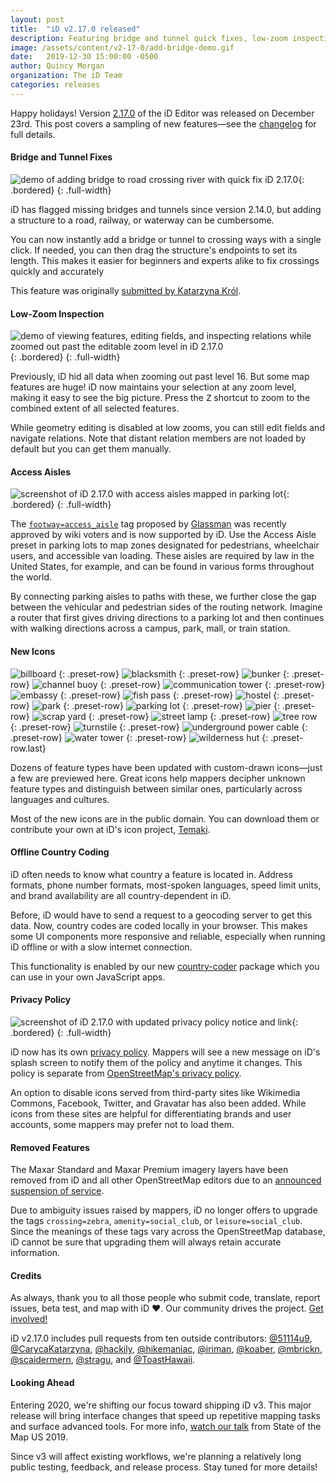 ```yaml
---
layout: post
title:  "iD v2.17.0 released"
description: Featuring bridge and tunnel quick fixes, low-zoom inspection, access aisles, a privacy policy, and more…
image: /assets/content/v2-17-0/add-bridge-demo.gif
date:   2019-12-30 15:00:00 -0500
author: Quincy Morgan
organization: The iD Team
categories: releases
---
```

Happy holidays! Version [2.17.0](https://github.com/openstreetmap/iD/releases/tag/v2.17.0) of the iD Editor was released on December 23rd. This post covers a sampling of new features—see the [changelog](https://github.com/openstreetmap/iD/blob/release/CHANGELOG.md#2170) for full details.

#### Bridge and Tunnel Fixes

![demo of adding bridge to road crossing river with quick fix iD 2.17.0](/assets/content/v2-17-0/add-bridge-demo.gif){: .bordered}
{: .full-width}

iD has flagged missing bridges and tunnels since version 2.14.0, but adding a structure to a road, railway, or waterway can be cumbersome.

You can now instantly add a bridge or tunnel to crossing ways with a single click. If needed, you can then drag the structure's endpoints to set its length. This makes it easier for beginners and experts alike to fix crossings quickly and accurately

This feature was originally [submitted by Katarzyna Król](https://github.com/openstreetmap/iD/pull/7055).

#### Low-Zoom Inspection

![demo of viewing features, editing fields, and inspecting relations while zoomed out past the editable zoom level in iD 2.17.0](/assets/content/v2-17-0/low-zoom-edit-demo.gif){: .bordered}
{: .full-width}

Previously, iD hid all data when zooming out past level 16. But some map features are huge! iD now maintains your selection at any zoom level, making it easy to see the big picture. Press the <kbd>Z</kbd> shortcut to zoom to the combined extent of all selected features.

While geometry editing is disabled at low zooms, you can still edit fields and navigate relations. Note that distant relation members are not loaded by default but you can get them manually.

#### Access Aisles

![screenshot of iD 2.17.0 with access aisles mapped in parking lot](/assets/content/v2-17-0/access-aisle-screenshot.png){: .bordered}
{: .full-width}

The [`footway=access_aisle`](https://wiki.openstreetmap.org/wiki/Proposed_features/access_aisle) tag proposed by [Glassman](https://www.openstreetmap.org/user/Glassman) was recently approved by wiki voters and is now supported by iD. Use the Access Aisle preset in parking lots to map zones designated for pedestrians, wheelchair users, and accessible van loading. These aisles are required by law in the United States, for example, and can be found in various forms throughout the world.

By connecting parking aisles to paths with these, we further close the gap between the vehicular and pedestrian sides of the routing network. Imagine a router that first gives driving directions to a parking lot and then continues with walking directions across a campus, park, mall, or train station.

#### New Icons

![billboard](/assets/content/v2-17-0/icons/billboard.png)
{: .preset-row}
![blacksmith](/assets/content/v2-17-0/icons/blacksmith.png)
{: .preset-row}
![bunker](/assets/content/v2-17-0/icons/bunker.png)
{: .preset-row}
![channel buoy](/assets/content/v2-17-0/icons/buoy.png)
{: .preset-row}
![communication tower](/assets/content/v2-17-0/icons/communication-tower.png)
{: .preset-row}
![embassy](/assets/content/v2-17-0/icons/embassy.png)
{: .preset-row}
![fish pass](/assets/content/v2-17-0/icons/fish-pass.png)
{: .preset-row}
![hostel](/assets/content/v2-17-0/icons/hostel.png)
{: .preset-row}
![park](/assets/content/v2-17-0/icons/park.png)
{: .preset-row}
![parking lot](/assets/content/v2-17-0/icons/parking.png)
{: .preset-row}
![pier](/assets/content/v2-17-0/icons/pier.png)
{: .preset-row}
![scrap yard](/assets/content/v2-17-0/icons/scrap-yard.png)
{: .preset-row}
![street lamp](/assets/content/v2-17-0/icons/street-lamp.png)
{: .preset-row}
![tree row](/assets/content/v2-17-0/icons/tree-row.png)
{: .preset-row}
![turnstile](/assets/content/v2-17-0/icons/turnstile.png)
{: .preset-row}
![underground power cable](/assets/content/v2-17-0/icons/power-cable.png)
{: .preset-row}
![water tower](/assets/content/v2-17-0/icons/water-tower.png)
{: .preset-row}
![wilderness hut](/assets/content/v2-17-0/icons/wilderness-hut.png)
{: .preset-row.last}

Dozens of feature types have been updated with custom-drawn icons—just a few are previewed here. Great icons help mappers decipher unknown feature types and distinguish between similar ones, particularly across languages and cultures.

Most of the new icons are in the public domain. You can download them or contribute your own at iD's icon project, [Temaki](https://github.com/ideditor/temaki).

#### Offline Country Coding

iD often needs to know what country a feature is located in. Address formats, phone number formats, most-spoken languages, speed limit units, and brand availability are all country-dependent in iD.

Before, iD would have to send a request to a geocoding server to get this data. Now, country codes are coded locally in your browser. This makes some UI components more responsive and reliable, especially when running iD offline or with a slow internet connection.

This functionality is enabled by our new [country-coder](https://github.com/ideditor/country-coder) package which you can use in your own JavaScript apps.

#### Privacy Policy

![screenshot of iD 2.17.0 with updated privacy policy notice and link](/assets/content/v2-17-0/privacy-policy-splash.png){: .bordered}
{: .full-width}

iD now has its own [privacy policy](https://github.com/openstreetmap/iD/blob/release/PRIVACY.md). Mappers will see a new message on iD's splash screen to notify them of the policy and anytime it changes. This policy is separate from [OpenStreetMap's privacy policy](https://wiki.osmfoundation.org/wiki/Privacy_Policy).

An option to disable icons served from third-party sites like Wikimedia Commons, Facebook, Twitter, and Gravatar has also been added. While icons from these sites are helpful for differentiating brands and user accounts, some mappers may prefer not to load them.

#### Removed Features

The Maxar Standard and Maxar Premium imagery layers have been removed from iD and all other OpenStreetMap editors due to an [announced suspension of service](https://www.openstreetmap.org/user/@kevin_bullock/diary/391652).

Due to ambiguity issues raised by mappers, iD no longer offers to upgrade the tags `crossing=zebra`, `amenity=social_club`, or `leisure=social_club`. Since the meanings of these tags vary across the OpenStreetMap database, iD cannot be sure that upgrading them will always retain accurate information.

#### Credits

As always, thank you to all those people who submit code, translate, report issues, beta test, and map with iD ♥️. Our community drives the project. [Get involved!](https://github.com/openstreetmap/iD/blob/develop/CONTRIBUTING.md)

iD v2.17.0 includes pull requests from ten outside contributors: [@51114u9], [@CarycaKatarzyna], [@hackily], [@hikemaniac], [@iriman], [@koaber], [@mbrickn], [@scaidermern], [@stragu], and [@ToastHawaii].

[@CarycaKatarzyna]: https://github.com/CarycaKatarzyna
[@hackily]: https://github.com/hackily
[@iriman]: https://github.com/iriman
[@koaber]: https://github.com/koaber
[@51114u9]: https://github.com/51114u9
[@mbrickn]: https://github.com/mbrickn
[@hikemaniac]: https://github.com/hikemaniac
[@scaidermern]: https://github.com/scaidermern
[@ToastHawaii]: https://github.com/ToastHawaii
[@stragu]: https://github.com/stragu

#### Looking Ahead

Entering 2020, we're shifting our focus toward shipping iD v3. This major release will bring interface changes that speed up repetitive mapping tasks and surface advanced tools. For more info, [watch our talk](https://2019.stateofthemap.us/program/sat/id-v3.html) from State of the Map US 2019.

Since v3 will affect existing workflows, we're planning a relatively long public testing, feedback, and release process. Stay tuned for more details!
